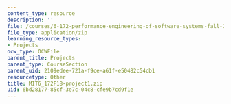 ```yaml
---
content_type: resource
description: ''
file: /courses/6-172-performance-engineering-of-software-systems-fall-2018/6bd2817785cf3e7c04c8cfe9b7cd9f1e_MIT6_172F18-project1.zip
file_type: application/zip
learning_resource_types:
- Projects
ocw_type: OCWFile
parent_title: Projects
parent_type: CourseSection
parent_uid: 2109edee-721a-f9ce-a61f-e50482c54cb1
resourcetype: Other
title: MIT6_172F18-project1.zip
uid: 6bd28177-85cf-3e7c-04c8-cfe9b7cd9f1e
---
```


